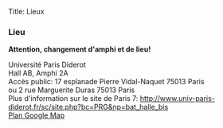 Title: Lieux

### Lieu

<b>Attention, changement d'amphi et de lieu!</b>

Université Paris Diderot<br>
Hall AB, Amphi 2A<br>
Accès public: 17 esplanade Pierre Vidal-Naquet 75013 Paris<br>
ou 2 rue Marguerite Duras 75013 Paris<br>
Plus d'information sur le site de Paris 7:
<http://www.univ-paris-diderot.fr/sc/site.php?bc=PRG&np=bat_halle_bis><br>
[Plan Google Map](https://maps.google.com/maps?q=16+Rue+Fran%C3%A7oise+Dolto,+Universit%C3%A9+Paris+Diderot,+75013+Paris,+%C3%8Ele-de-France,+France&hl=en&ie=UTF8&geocode=FUwS6QIdDlckAA&hnear=16+Rue+Fran%C3%A7oise+Dolto,+75013+Paris,+%C3%8Ele-de-France,+France&t=m&z=16)
